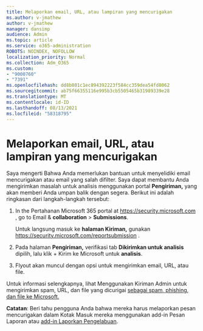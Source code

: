 ```yaml
---
title: Melaporkan email, URL, atau lampiran yang mencurigakan
ms.author: v-jmathew
author: v-jmathew
manager: dansimp
audience: Admin
ms.topic: article
ms.service: o365-administration
ROBOTS: NOINDEX, NOFOLLOW
localization_priority: Normal
ms.collection: Adm_O365
ms.custom:
- "9000760"
- "7391"
ms.openlocfilehash: dd8b801c1ec894392223f584cc359dea54fd8062
ms.sourcegitcommit: ab75f66355116e995b3cb5505465b31989339e28
ms.translationtype: MT
ms.contentlocale: id-ID
ms.lasthandoff: 08/13/2021
ms.locfileid: "58318795"
---
```

# <a name="report-suspicious-emails-urls-or-attachments"></a>Melaporkan email, URL, atau lampiran yang mencurigakan

Saya mengerti Bahwa Anda memerlukan bantuan untuk menyelidiki email mencurigakan atau email yang salah difilter. Saya dapat membantu Anda mengirimkan masalah untuk analisis menggunakan portal **Pengiriman,** yang akan memberi Anda umpan balik dengan segera. Berikut ini adalah ringkasan dari langkah-langkah tersebut:

1. In the Pertahanan Microsoft 365 portal at <https://security.microsoft.com> , go to Email & **collaboration** \> **Submissions**.

   Untuk langsung masuk ke **halaman Kiriman,** gunakan <https://security.microsoft.com/reportsubmission> .

2. Pada halaman **Pengiriman,** verifikasi tab **Dikirimkan untuk analisis** dipilih, lalu klik + Kirim ke Microsoft untuk **analisis**.

3. Flyout akan muncul dengan opsi untuk mengirimkan email, URL, atau file.

Untuk informasi selengkapnya, lihat Menggunakan Kiriman Admin untuk mengirimkan spam, URL, dan file yang dicurigai [sebagai spam, phishing, dan file ke Microsoft.](https://docs.microsoft.com/microsoft-365/security/office-365-security/admin-submission)

**Catatan**: Beri tahu pengguna Anda bahwa mereka harus melaporkan pesan mencurigakan dalam Kotak Masuk mereka menggunakan add-in Pesan Laporan atau [add-in Laporkan Pengelabuan](https://docs.microsoft.com/microsoft-365/security/office-365-security/enable-the-report-message-add-in).
